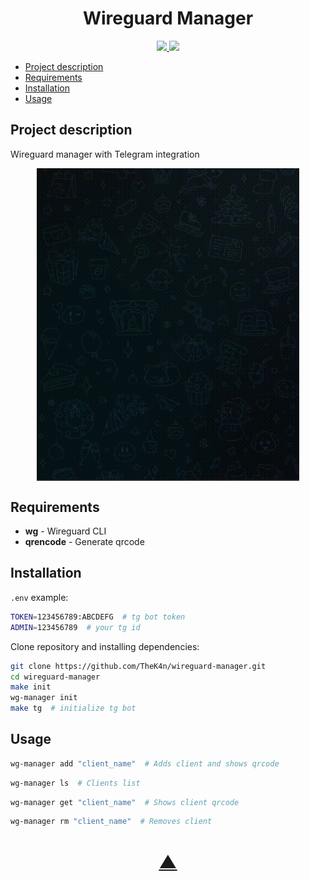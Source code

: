 


<h1 align="center">Wireguard Manager</h1>

<p align="center">
  <a href="https://github.com/TheK4n">
    <img src="https://img.shields.io/github/followers/TheK4n?label=Follow&style=social">
  </a>
  <a href="https://github.com/TheK4n/wireguard-manager">
    <img src="https://img.shields.io/github/stars/TheK4n/wireguard-manager?style=social">
  </a>
</p>

* [Project description](#chapter-0)
* [Requirements](#chapter-1)
* [Installation](#chapter-2)
* [Usage](#chapter-3)


<a id="chapter-0"></a>
## Project description 

Wireguard manager with Telegram integration

<p align="center">
<a href="#">
    <img align="center" width="420" src=".assets/preview.gif">
</a>
<a id="chapter-1"></a>

## Requirements

* **wg**  - Wireguard CLI
* **qrencode** - Generate qrcode
<a id="chapter-2"></a>
## Installation

```.env``` example:
```bash
TOKEN=123456789:ABCDEFG  # tg bot token
ADMIN=123456789  # your tg id
```

Clone repository and installing dependencies:

```bash
git clone https://github.com/TheK4n/wireguard-manager.git
cd wireguard-manager
make init
wg-manager init
make tg  # initialize tg bot
```

<a id="chapter-3"></a>
## Usage
```bash
wg-manager add "client_name"  # Adds client and shows qrcode
```
```bash
wg-manager ls  # Clients list
```
```bash
wg-manager get "client_name"  # Shows client qrcode
```
```bash
wg-manager rm "client_name"  # Removes client
```



<h1 align="center"><a href="#top">▲</a></h1>
